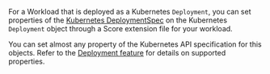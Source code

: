 For a Workload that is deployed as a Kubernetes `Deployment`, you can set properties of the [Kubernetes DeploymentSpec](https://kubernetes.io/docs/reference/kubernetes-api/workload-resources/deployment-v1/#Deployment) on the Kubernetes `Deployment` object through a Score extension file for your workload.

You can set almost any property of the Kubernetes API specification for this objects. Refer to the [Deployment feature](https://developer.humanitec.com/integration-and-extensions/workload-profiles/features/#humanitecdeployment) for details on supported properties.